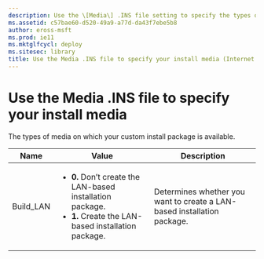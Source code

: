 ```yaml
---
description: Use the \[Media\] .INS file setting to specify the types of media on which your custom install package is available.
ms.assetid: c57bae60-d520-49a9-a77d-da43f7ebe5b8
author: eross-msft
ms.prod: ie11
ms.mktglfcycl: deploy
ms.sitesec: library
title: Use the Media .INS file to specify your install media (Internet Explorer Administration Kit 11 for IT Pros)
---
```


# Use the Media .INS file to specify your install media
The types of media on which your custom install package is available.

|Name |Value |Description      |
|-----|------|-----------------|
|Build_LAN |<ul><li>**0.** Don’t create the LAN-based installation package.</li><li>**1.** Create the LAN-based installation package.</li></ul> |Determines whether you want to create a LAN-based installation package. |